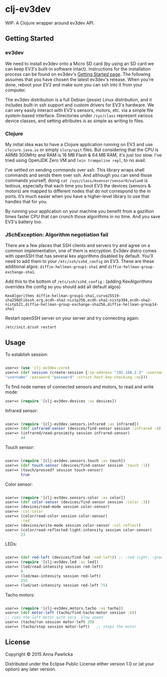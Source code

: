 # clj-ev3dev

WIP: A Clojure wrapper around ev3dev API.

## Getting Started

### ev3dev

We need to install ev3dev onto a Micro SD card (by using an SD card we
can keep EV3's built-in software intact). Instructions for the
installation process can be found on ev3dev's
[Getting Started page](http://www.ev3dev.org/docs/getting-started/). The
following assumes that you have chosen the latest ev3dev's
release. When you're done, reboot your EV3 and make sure you can ssh
into it from your computer.

The ev3dev distribution is a full Debian (jessie) Linux distribution,
and it includes built-in ssh support and custom drivers for EV3's
hardware.
We can very easily interact with EV3's sensors, motors, etc. via a
simple file system-based interface. Directories under `/sys/class`
represent various device classes, and setting attributes is as simple
as writing to files.


### Clojure

My initial idea was to have a Clojure application running on EV3 and use
`clojure.java.io` or simply `slurp/spit` files. But considering that
the CPU is ARM9 300MHz and RAM is 16 MB Flash &
64 MB RAM, it's just too slow. I've tried using OpenJDK Zero VM
and `lein trampoline repl`, to no avail.

I've settled on sending commands over ssh. This library
wraps shell commands and sends them over ssh. And although you
can send those commands yourself, doing `cat
/sys/class/msensor/sensor0/value0` is tedious, especially that each time you boot
EV3 the devices (sensors & motors) are mapped to different nodes that do not
correspond to the in ports. It’s much easier when
you have a higher-level library to use that handles that for you.

By running your application on your machine you benefit from a gazillion
times faster CPU that can crunch those algorithms in no time. And you
save EV3's battery too.

### JSchException: Algorithm negotiation fail

There are a few places that SSH clients and servers try and
agree on a common implementation, one of them is encryption. Ev3dev
distro comes with openSSH that has several kex algorithms disabled by
default. You'll need to add them to your
`/etc/ssh/sshd_config` on EV3. These are these additional algos:
`diffie-hellman-group1-sha1` and
`diffie-hellman-group-exchange-sha1`.

Add this to the bottom of `/etc/ssh/sshd_config` : (adding
KexAlgorithms overrides the config so you should add all default algos)

```
KexAlgorithms diffie-hellman-group1-sha1,curve25519-sha256@libssh.org,ecdh-sha2-nistp256,ecdh-sha2-nistp384,ecdh-sha2-nistp521,diffie-hellman-group-exchange-sha256,diffie-hellman-group14-sha1
```
Restart openSSH server on your server and try connecting again:

```shell
/etc/init.d/ssh restart
```

## Usage

To establish session:

```clojure

user=> (use 'clj-ev3dev.core)
user=> (def session (create-session {:ip-address "192.168.2.3" :username
"username" :password "password" :strict-host-key-checking :no}))

```

To find node names of connected sensors and motors,
to read and write mode:

```clojure
user=> (require '[clj-ev3dev.devices :as devices])
```

Infrared sensor:

```clojure

user=> (require '[clj-ev3dev.sensors.infrared :as infrared])
user=> (def infrared-sensor (devices/find-sensor session :infrared :4))
user=> (infrared/read-proximity session infrared-sensor)
       44

```

Touch sensor:

```clojure

user=> (require '[clj-ev3dev.sensors.touch :as touch])
user=> (def touch-sensor (devices/find-sensor session :touch :1))
user=> (touch/pressed? session touch-sensor)
       true

```

Color sensor:


```clojure

user=> (require '[clj-ev3dev.sensors.color :as color])
user=> (def color-sensor (devices/find-sensor session :color :3))
user=> (devices/read-mode session color-sensor)
user=> :col-color
user=> (color/read-color session color-sensor)
       :red
user=> (devices/write-mode session color-sensor :col-reflect)
user=> (color/read-reflected-light-intensity session color-sensor)
       23
```

LEDs:

```clojure

user=> (def red-left (devices/find-led :red-left)) ;; :red-right, :green-left, :green-right
user=> (require '[clj-ev3dev.led :as led])
user=> (led/read-intensity session red-left)
       0
user=> (led/max-intensity session red-left)
       255
user=> (led/set-intensity session red-left 75)

```

Tacho motors:

```clojure

user=> (require '[clj-ev3dev.motors.tacho :as tacho])
user=> (def motor-left (tacho/find-tacho-motor session :b))
;; runs the left motor with very  slow speed
user=> (tacho/run session motor-left 20)
user=> (tacho/stop session motor-left)   ;; stops the motor
```

## License

Copyright © 2015 Anna Pawlicka

Distributed under the Eclipse Public License either version 1.0 or (at
your option) any later version.
